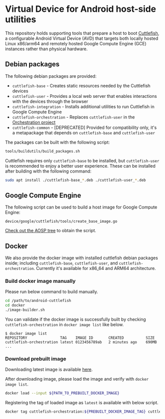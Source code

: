 # Virtual Device for Android host-side utilities

This repository holds supporting tools that prepare a host to boot
[Cuttlefish](https://source.android.com/setup/create/cuttlefish), a configurable
Android Virtual Device (AVD) that targets both locally hosted Linux x86/arm64
and remotely hosted Google Compute Engine (GCE) instances rather than physical
hardware.

## Debian packages

The following debian packages are provided:

* `cuttlefish-base` - Creates static resources needed by the Cuttlefish devices
* `cuttlefish-user` - Provides a local web server that enables interactions with
the devices through the browser
* `cuttlefish-integration` - Installs additional utilities to run Cuttlefish in
Google Compute Engine
* `cuttlefish-orchestration` - Replaces `cuttlefish-user` in the
[Orchestration project](https://github.com/google/cloud-android-orchestration)
* `cuttlefish-common` - [DEPRECATED] Provided for compatibility only, it's a
metapackage that depends on `cuttlefish-base` and `cuttlefish-user`

The packages can be built with the following script:

```bash
tools/buildutils/build_packages.sh
```

Cuttlefish requires only `cuttlefish-base` to be installed, but `cuttlefish-user`
is recommended to enjoy a better user experience. These can be installed after
building with the following command:

```bash
sudo apt install ./cuttlefish-base_*.deb ./cuttlefish-user_*.deb
```

## Google Compute Engine

The following script can be used to build a host image for Google Compute Engine:

    device/google/cuttlefish/tools/create_base_image.go

[Check out the AOSP tree](https://source.android.com/setup/build/downloading)
to obtain the script.

## Docker

We also provide the docker image with installed cuttlefish debian packages
inside; including `cuttlefish-base`, `cuttlefish-user`, and
`cuttlefish-orchestration`.
Currently it's available for x86_64 and ARM64 architecture.

### Build docker image manually

Please run below command to build manually.

```bash
cd /path/to/android-cuttlefish
cd docker
./image-builder.sh
```

You can validate if the docker image is successfully built by checking
`cuttlefish-orchestration` in `docker image list` like below.
```
$ docker image list
REPOSITORY               TAG    IMAGE ID       CREATED          SIZE
cuttlefish-orchestration latest 0123456789ab   2 minutes ago    690MB
...
```

### Download prebuilt image

Downloading latest image is available
[here](https://github.com/google/android-cuttlefish/actions/workflows/artifacts.yaml?query=event%3Apush).

After downloading image, please load the image and verify with
`docker image list`.

```bash
docker load --input ${PATH_TO_PREBUILT_DOCKER_IMAGE}
```

Registering the tag of loaded image as `latest` is available with below script.

```bash
docker tag cuttlefish-orchestration:${PREBUILT_DOCKER_IMAGE_TAG} cuttlefish-orchestration:latest
```
